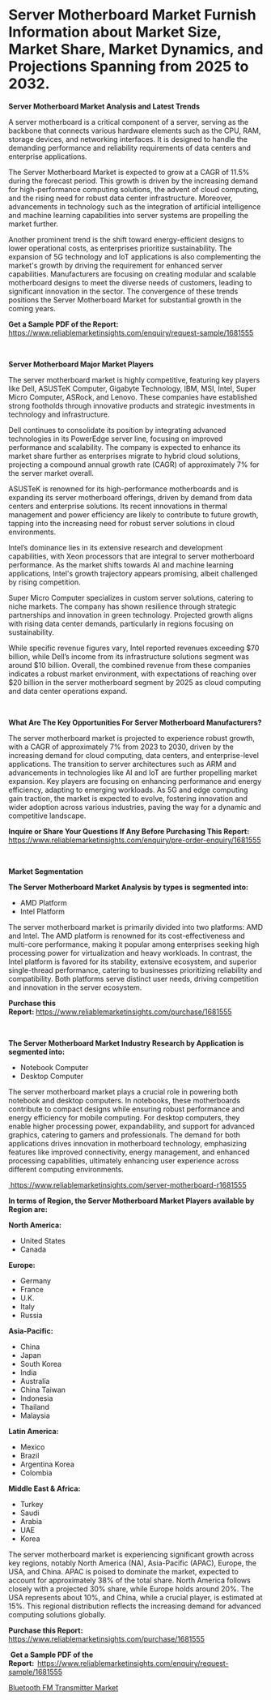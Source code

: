 <p><h1>Server Motherboard Market Furnish Information about Market Size, Market Share, Market Dynamics, and Projections Spanning from 2025 to 2032.</h1></p><p><strong>Server Motherboard Market Analysis and Latest Trends</strong></p>
<p><p>A server motherboard is a critical component of a server, serving as the backbone that connects various hardware elements such as the CPU, RAM, storage devices, and networking interfaces. It is designed to handle the demanding performance and reliability requirements of data centers and enterprise applications. </p><p>The Server Motherboard Market is expected to grow at a CAGR of 11.5% during the forecast period. This growth is driven by the increasing demand for high-performance computing solutions, the advent of cloud computing, and the rising need for robust data center infrastructure. Moreover, advancements in technology such as the integration of artificial intelligence and machine learning capabilities into server systems are propelling the market further. </p><p>Another prominent trend is the shift toward energy-efficient designs to lower operational costs, as enterprises prioritize sustainability. The expansion of 5G technology and IoT applications is also complementing the market's growth by driving the requirement for enhanced server capabilities. Manufacturers are focusing on creating modular and scalable motherboard designs to meet the diverse needs of customers, leading to significant innovation in the sector. The convergence of these trends positions the Server Motherboard Market for substantial growth in the coming years.</p></p>
<p><strong>Get a Sample PDF of the Report:&nbsp;</strong> <a href="https://www.reliablemarketinsights.com/enquiry/request-sample/1681555?utm_campaign=2647&utm_medium=2&utm_source=Github&utm_content=ia&utm_term=06042025&utm_id=server-motherboard">https://www.reliablemarketinsights.com/enquiry/request-sample/1681555</a></p>
<p>&nbsp;</p>
<p><strong>Server Motherboard Major Market Players</strong></p>
<p><p>The server motherboard market is highly competitive, featuring key players like Dell, ASUSTeK Computer, Gigabyte Technology, IBM, MSI, Intel, Super Micro Computer, ASRock, and Lenovo. These companies have established strong footholds through innovative products and strategic investments in technology and infrastructure.</p><p>Dell continues to consolidate its position by integrating advanced technologies in its PowerEdge server line, focusing on improved performance and scalability. The company is expected to enhance its market share further as enterprises migrate to hybrid cloud solutions, projecting a compound annual growth rate (CAGR) of approximately 7% for the server market overall.</p><p>ASUSTeK is renowned for its high-performance motherboards and is expanding its server motherboard offerings, driven by demand from data centers and enterprise solutions. Its recent innovations in thermal management and power efficiency are likely to contribute to future growth, tapping into the increasing need for robust server solutions in cloud environments.</p><p>Intel’s dominance lies in its extensive research and development capabilities, with Xeon processors that are integral to server motherboard performance. As the market shifts towards AI and machine learning applications, Intel's growth trajectory appears promising, albeit challenged by rising competition.</p><p>Super Micro Computer specializes in custom server solutions, catering to niche markets. The company has shown resilience through strategic partnerships and innovation in green technology. Projected growth aligns with rising data center demands, particularly in regions focusing on sustainability.</p><p>While specific revenue figures vary, Intel reported revenues exceeding $70 billion, while Dell’s income from its infrastructure solutions segment was around $10 billion. Overall, the combined revenue from these companies indicates a robust market environment, with expectations of reaching over $20 billion in the server motherboard segment by 2025 as cloud computing and data center operations expand.</p></p>
<p>&nbsp;</p>
<p><strong>What Are The Key Opportunities For Server Motherboard Manufacturers?</strong></p>
<p><p>The server motherboard market is projected to experience robust growth, with a CAGR of approximately 7% from 2023 to 2030, driven by the increasing demand for cloud computing, data centers, and enterprise-level applications. The transition to server architectures such as ARM and advancements in technologies like AI and IoT are further propelling market expansion. Key players are focusing on enhancing performance and energy efficiency, adapting to emerging workloads. As 5G and edge computing gain traction, the market is expected to evolve, fostering innovation and wider adoption across various industries, paving the way for a dynamic and competitive landscape.</p></p>
<p><strong>Inquire or Share Your Questions If Any Before Purchasing This Report:</strong> <a href="https://www.reliablemarketinsights.com/enquiry/pre-order-enquiry/1681555?utm_campaign=2647&utm_medium=2&utm_source=Github&utm_content=ia&utm_term=06042025&utm_id=server-motherboard">https://www.reliablemarketinsights.com/enquiry/pre-order-enquiry/1681555</a></p>
<p>&nbsp;</p>
<p><strong>Market Segmentation</strong></p>
<p><strong>The Server Motherboard Market Analysis by types is segmented into:</strong></p>
<p><ul><li>AMD Platform</li><li>Intel Platform</li></ul></p>
<p><p>The server motherboard market is primarily divided into two platforms: AMD and Intel. The AMD platform is renowned for its cost-effectiveness and multi-core performance, making it popular among enterprises seeking high processing power for virtualization and heavy workloads. In contrast, the Intel platform is favored for its stability, extensive ecosystem, and superior single-thread performance, catering to businesses prioritizing reliability and compatibility. Both platforms serve distinct user needs, driving competition and innovation in the server ecosystem.</p></p>
<p><strong>Purchase this Report:&nbsp;</strong><a href="https://www.reliablemarketinsights.com/purchase/1681555?utm_campaign=2647&utm_medium=2&utm_source=Github&utm_content=ia&utm_term=06042025&utm_id=server-motherboard">https://www.reliablemarketinsights.com/purchase/1681555</a></p>
<p>&nbsp;</p>
<p><strong>The Server Motherboard Market Industry Research by Application is segmented into:</strong></p>
<p><ul><li>Notebook Computer</li><li>Desktop Computer</li></ul></p>
<p><p>The server motherboard market plays a crucial role in powering both notebook and desktop computers. In notebooks, these motherboards contribute to compact designs while ensuring robust performance and energy efficiency for mobile computing. For desktop computers, they enable higher processing power, expandability, and support for advanced graphics, catering to gamers and professionals. The demand for both applications drives innovation in motherboard technology, emphasizing features like improved connectivity, energy management, and enhanced processing capabilities, ultimately enhancing user experience across different computing environments.</p></p>
<p><a href="https://www.reliablemarketinsights.com/server-motherboard-r1681555?utm_campaign=2647&utm_medium=2&utm_source=Github&utm_content=ia&utm_term=06042025&utm_id=server-motherboard">&nbsp;https://www.reliablemarketinsights.com/server-motherboard-r1681555</a></p>
<p><strong>In terms of Region, the Server Motherboard Market Players available by Region are:</strong></p>
<p>
    <p> <strong> North America: </strong>
        <ul>
            <li>United States</li>
            <li>Canada</li>
        </ul>
        </p> 
    <p> <strong> Europe: </strong>
        <ul>
            <li>Germany</li>
            <li>France</li>
            <li>U.K.</li>
            <li>Italy</li>
            <li>Russia</li>
        </ul>
        </p> 
    <p> <strong> Asia-Pacific: </strong>
        <ul>
            <li>China</li>
            <li>Japan</li>
            <li>South Korea</li>
            <li>India</li>
            <li>Australia</li>
            <li>China Taiwan</li>
            <li>Indonesia</li>
            <li>Thailand</li>
            <li>Malaysia</li>
        </ul>
        </p> 
    <p> <strong> Latin America: </strong>
        <ul>
            <li>Mexico</li>
            <li>Brazil</li>
            <li>Argentina Korea</li>
            <li>Colombia</li>
        </ul>
        </p> 
    <p> <strong> Middle East & Africa: </strong>
        <ul>
            <li>Turkey</li>
            <li>Saudi</li>
            <li>Arabia</li>
            <li>UAE</li>
            <li>Korea</li>
        </ul>
    </p>
    </p>
<p><p>The server motherboard market is experiencing significant growth across key regions, notably North America (NA), Asia-Pacific (APAC), Europe, the USA, and China. APAC is poised to dominate the market, expected to account for approximately 38% of the total share. North America follows closely with a projected 30% share, while Europe holds around 20%. The USA represents about 10%, and China, while a crucial player, is estimated at 15%. This regional distribution reflects the increasing demand for advanced computing solutions globally.</p></p>
<p><strong>Purchase this Report: </strong><a href="https://www.reliablemarketinsights.com/purchase/1681555?utm_campaign=2647&utm_medium=2&utm_source=Github&utm_content=ia&utm_term=06042025&utm_id=server-motherboard">https://www.reliablemarketinsights.com/purchase/1681555</a></p>
<p>&nbsp;<strong>Get a Sample PDF of the Report:&nbsp;&nbsp;</strong><a href="https://www.reliablemarketinsights.com/enquiry/request-sample/1681555?utm_campaign=2647&utm_medium=2&utm_source=Github&utm_content=ia&utm_term=06042025&utm_id=server-motherboard">https://www.reliablemarketinsights.com/enquiry/request-sample/1681555</a></p>
<p><strong></strong></p>
<p><p><a href="https://github.com/boitafbg/Market-Research-Report-List-1/blob/main/bluetooth-fm-transmitter-market.md?utm_campaign=2647&utm_medium=2&utm_source=Github&utm_content=ia&utm_term=06042025&utm_id=server-motherboard">Bluetooth FM Transmitter Market</a></p></p>